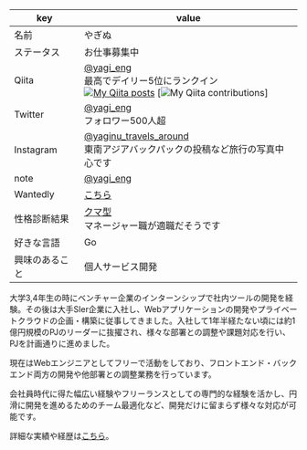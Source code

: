 |  key  |  value  |
| ---- | ---- |
|  名前  |  やぎぬ  |
|  ステータス  |  お仕事募集中  |
|  Qiita  |  [@yagi_eng](https://qiita.com/yagi_eng)<br>最高でデイリー5位にランクイン<br>[![My Qiita posts](https://qiita-badge.apiapi.app/s/yagi_eng/posts.svg)](http://qiita.com/yagi_eng) [![My Qiita contributions](https://qiita-badge.apiapi.app/s/yagi_eng/contributions.svg)]  |
|  Twitter  |  [@yagi_eng](https://twitter.com/yagi_eng) <br>フォロワー500人超  |
|  Instagram  |  [@yaginu_travels_around](https://www.instagram.com/yaginu_travels_around/) <br>東南アジアバックパックの投稿など旅行の写真中心です  |
|  note  |  [@yagi_eng](https://note.com/yagi_eng) |
|  Wantedly  |  [こちら](https://www.wantedly.com/users/135658076)  |
|  性格診断結果  |  [クマ型](https://16test.uranaino.net/udata/cINlVQHf3OkU6jlTtw7j ) <br>マネージャー職が適職だそうです  |
|  好きな言語  |  Go  |
|  興味のあること  |  個人サービス開発  |

大学3,4年生の時にベンチャー企業のインターンシップで社内ツールの開発を経験。その後は大手SIer企業に入社し、Webアプリケーションの開発やプライベートクラウドの企画・構築に従事してきました。入社して1年半経たない頃には約1億円規模のPJのリーダーに抜擢され、様々な部署との調整や課題対応を行い、PJを計画通りに進めました。

現在はWebエンジニアとしてフリーで活動をしており、フロントエンド・バックエンド両方の開発や他部署との調整業務を行っています。

会社員時代に得た幅広い経験やフリーランスとしての専門的な経験を活かし、円滑に開発を進めるためのチーム最適化など、開発だけに留まらず様々な対応が可能です。

詳細な実績や経歴は[こちら](https://github.com/yagi-eng/yagi-eng/blob/master/detail/README.md)。
